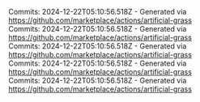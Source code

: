 Commits: 2024-12-22T05:10:56.518Z - Generated via https://github.com/marketplace/actions/artificial-grass
<br>
Commits: 2024-12-22T05:10:56.518Z - Generated via https://github.com/marketplace/actions/artificial-grass
<br>
Commits: 2024-12-22T05:10:56.518Z - Generated via https://github.com/marketplace/actions/artificial-grass
<br>
Commits: 2024-12-22T05:10:56.518Z - Generated via https://github.com/marketplace/actions/artificial-grass
<br>
Commits: 2024-12-22T05:10:56.518Z - Generated via https://github.com/marketplace/actions/artificial-grass
<br>
